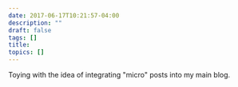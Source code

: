 ```yaml
---
date: 2017-06-17T10:21:57-04:00
description: ""
draft: false
tags: []
title: 
topics: []
---
```


Toying with the idea of integrating "micro" posts into my main blog.
